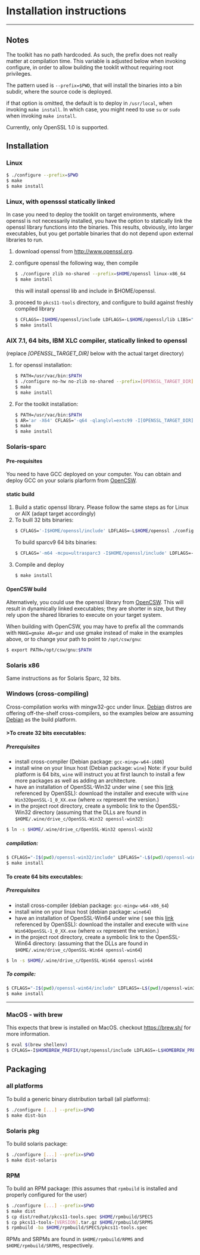 # Installation instructions
----
## Notes
The toolkit has no path hardcoded. As such, the prefix does not really matter at compilation time. This variable is adjusted below when invoking configure, in order to allow building the tooklit without requiring root privileges.

The pattern used is `--prefix=$PWD`, that will install the binaries into a bin subdir, where the source code is deployed.

if that option is omitted, the default is to deploy in `/usr/local`, when invoking `make install`. In which case, you might need to use `su` or `sudo` when invoking `make install`.

Currently, only OpenSSL 1.0 is supported.

## Installation
### Linux
```bash
$ ./configure --prefix=$PWD
$ make
$ make install
```

### Linux, with opensssl statically linked
In case you need to deploy the tooklit on target environments, where openssl is not necessarily installed, you have the option to statically link the openssl library functions into the binaries. This results, obviously, into larger executables, but you get portable binaries that do not depend upon external libraries to run.

1. download openssl from http://www.openssl.org.
2. configure openssl the following way, then compile
   ```bash
   $ ./configure zlib no-shared --prefix=$HOME/openssl linux-x86_64
   $ make install
   ```
   this will install openssl lib and include in $HOME/openssl.

3. proceed to ```pkcs11-tools``` directory, and configure to build against freshly compiled library
   ```bash
   $ CFLAGS=-I$HOME/openssl/include LDFLAGS=-L$HOME/openssl/lib LIBS="-lz -ldl" ./configure --prefix=$PWD
   $ make install
   ```

### AIX 7.1, 64 bits, IBM XLC compiler, statically linked to openssl
(replace *[OPENSSL_TARGET_DIR]* below with the actual target directory)

1. for openssl installation:
   ```bash
   $ PATH=/usr/vac/bin:$PATH
   $ ./configure no-hw no-zlib no-shared --prefix=[OPENSSL_TARGET_DIR] aix64-cc
   $ make
   $ make install
   ```
2. For the toolkit installation:
   ```bash
   $ PATH=/usr/vac/bin:$PATH
   $ AR='ar -X64' CFLAGS='-q64 -qlanglvl=extc99 -I[OPENSSL_TARGET_DIR]/include' LDFLAGS=-L[OPENSSL_TARGET_DIR]/lib ./configure --prefix=$PWD -C
   $ make
   $ make install
   ```


### Solaris-sparc
#### Pre-requisites
You need to have GCC deployed on your computer. You can obtain and deploy GCC on your solaris plarform from [OpenCSW](https://www.opencsw.org/).

#### static build
1. Build a static openssl library. Please follow the same steps as for Linux or AIX (adapt target accordingly)
2. To buill 32 bits binaries:
   ```bash
   $ CFLAGS='-I$HOME/openssl/include' LDFLAGS=-L$HOME/openssl ./configure
   ```
   To build sparcv9 64 bits binaries:
   ```bash
   $ CFLAGS='-m64 -mcpu=ultrasparc3 -I$HOME/openssl/include' LDFLAGS=-L$HOME/openssl ./configure --prefix=$PWD
   ```
3. Compile and deploy
   ```bash
   $ make install
   ```
#### OpenCSW build
Alternatively, you could use the openssl library from [OpenCSW](https://www.opencsw.org/). This will result in dynamically linked executables; they are shorter in size, but they rely upon the shared libraries to execute on your target system.

When building with OpenCSW, you may have to prefix all the commands with `MAKE=gmake AR=gar` and use gmake instead of make in the examples above, or to change your path to point to `/opt/csw/gnu`:

```bash
$ export PATH=/opt/csw/gnu:$PATH
```

### Solaris x86
Same instructions as for Solaris Sparc, 32 bits.

### Windows (cross-compiling)
Cross-compilation works with mingw32-gcc under linux. [Debian](https://www.debian.org/) distros are offering off-the-shelf cross-compilers, so the examples below are assuming [Debian](https://www.debian.org/) as the build platform.

#### >To create 32 bits executables:
##### Prerequisites
- install cross-compiler (Debian package: `gcc-mingw-w64-i686`)
- install wine on your linux host (Debian package: `wine`)
  Note: if your build platform is 64 bits, `wine` will instruct you at first launch to install a few more packages as well as adding an architecture. 
- have an installation of OpenSSL-Win32 under wine ( see this [link](https://slproweb.com/products/Win32OpenSSL.html) referenced by OpenSSL): download the installer and execute with `wine Win32OpenSSL-1_0_XX.exe` (where `xx` represent the version.)
- in the project root directory, create a symbolic link to the OpenSSL-Win32 directory (assuming that the DLLs are found in `$HOME/.wine/drive_c/OpenSSL-Win32 openssl-win32`):
```bash
$ ln -s $HOME/.wine/drive_c/OpenSSL-Win32 openssl-win32
```

##### compilation:
```bash
$ CFLAGS="-I$(pwd)/openssl-win32/include" LDFLAGS="-L$(pwd)/openssl-win32" ./configure --host=i686-w64-mingw32 --prefix=$PWD
$ make install
```

#### To create 64 bits executables:
##### Prerequisites
- install cross-compiler (debian package: `gcc-mingw-w64-x86_64`)
- install wine on your linux host (debian package: `wine64`)
- have an installation of OpenSSL-Win64 under wine ( see this [link](https://slproweb.com/products/Win32OpenSSL.html) referenced by OpenSSL): download the installer and execute with `wine Win64OpenSSL-1_0_XX.exe` (where `xx` represent the version.)
- in the project root directory, create a symbolic link to the OpenSSL-Win64 directory: (assuming that the DLLs are found in `$HOME/.wine/drive_c/OpenSSL-Win64 openssl-win64`)
```bash
$ ln -s $HOME/.wine/drive_c/OpenSSL-Win64 openssl-win64
```

##### To compile:
```bash
$ CFLAGS="-I$(pwd)/openssl-win64/include" LDFLAGS=-L$(pwd)/openssl-win32 ./configure --host=x86_64-w64-mingw32 --prefix=$PWD
$ make install
```

**********************************

### MacOS - with brew
This expects that brew is installed on MacOS. checkout https://brew.sh/ for more information.
```bash
$ eval $(brew shellenv)
$ CFLAGS=-I$HOMEBREW_PREFIX/opt/openssl/include LDFLAGS=-L$HOMEBREW_PREFIX/opt/openssl/lib ./configure [...]
```

## Packaging
### all platforms
To build a generic binary distribution tarball (all platforms):
```bash
$ ./configure [...] --prefix=$PWD
$ make dist-bin
```

### Solaris pkg
To build solaris package:
```bash
$ ./configure [...] --prefix=$PWD
$ make dist-solaris
```

### RPM
To build an RPM package:
(this assumes that `rpmbuild` is installed and properly configured for the user)
```bash
$ ./configure [...] --prefix=$PWD
$ make dist
$ cp dist/redhat/pkcs11-tools.spec $HOME/rpmbuild/SPECS
$ cp pkcs11-tools-[VERSION].tar.gz $HOME/rpmbuild/SRPMS
$ rpmbuild -ba $HOME/rpmbuild/SPECS/pkcs11-tools.spec
```

RPMs and SRPMs are found in `$HOME/rpmbuild/RPMS` and `$HOME/rpmbuild/SRPMS`, respectively.
